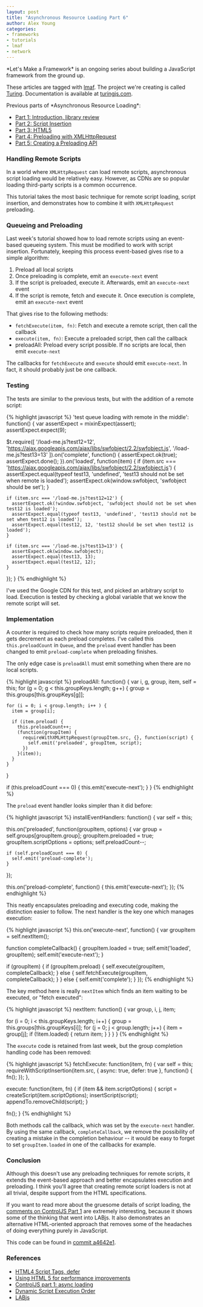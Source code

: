 ```yaml
---
layout: post
title: "Asynchronous Resource Loading Part 6"
author: Alex Young
categories: 
- frameworks
- tutorials
- lmaf
- network
---
```


<div class="intro">
*Let's Make a Framework* is an ongoing series about building a JavaScript framework from the ground up.

These articles are tagged with [lmaf](http://dailyjs.com/tags.html#lmaf). The project we're creating is called [Turing](http://github.com/alexyoung/turing.js). Documentation is available at [turingjs.com](http://turingjs.com/).

</div>
Previous parts of *Asynchronous Resource Loading*:

-   [Part 1: Introduction, library review](http://dailyjs.com/2011/09/22/framework-81/)
-   [Part 2: Script Insertion](http://dailyjs.com/2011/09/29/framework-82/)
-   [Part 3: HTML5](http://dailyjs.com/2011/10/13/framework/)
-   [Part 4: Preloading with XMLHttpRequest](http://dailyjs.com/2011/10/20/framework/)
-   [Part 5: Creating a Preloading API](http://dailyjs.com/2011/10/27/framework/)

### Handling Remote Scripts

In a world where <code>XMLHttpRequest</code> can load remote scripts, asynchronous script loading would be relatively easy. However, as CDNs are so popular loading third-party scripts is a common occurrence.

This tutorial takes the most basic technique for remote script loading, script insertion, and demonstrates how to combine it with <code>XMLHttpRequest</code> preloading.

### Queueing and Preloading

Last week's tutorial showed how to load remote scripts using an event-based queueing system. This must be modified to work with script insertion. Fortunately, keeping this process event-based gives rise to a simple algorithm:

1.  Preload all local scripts
2.  Once preloading is complete, emit an <code>execute-next</code> event
3.  If the script is preloaded, execute it. Afterwards, emit an <code>execute-next</code> event
4.  If the script is remote, fetch and execute it. Once execution is complete, emit an <code>execute-next</code> event

That gives rise to the following methods:

-   <code>fetchExecute(item, fn)</code>: Fetch and execute a remote script, then call the callback
-   <code>execute(item, fn)</code>: Execute a preloaded script, then call the callback
-   <cocde>preloadAll</code>: Preload every script possible. If no scripts are local, then emit <code>execute-next</code>

The callbacks for <code>fetchExecute</code> and <code>execute</code> should emit <code>execute-next</code>. In fact, it should probably just be one callback.

### Testing

The tests are similar to the previous tests, but with the addition of a remote script:

{% highlight javascript %}
'test queue loading with remote in the middle': function() {
  var assertExpect = mixinExpect(assert);
  assertExpect.expect(9);

  $t.require([
    '/load-me.js?test12=12',
    'https://ajax.googleapis.com/ajax/libs/swfobject/2.2/swfobject.js',
    '/load-me.js?test13=13'
  ]).on('complete', function() {
    assertExpect.ok(true);
    assertExpect.done();
  }).on('loaded', function(item) {
    if (item.src === 'https://ajax.googleapis.com/ajax/libs/swfobject/2.2/swfobject.js') {
      assertExpect.equal(typeof test13, 'undefined', 'test13 should not be set when remote is loaded');
      assertExpect.ok(window.swfobject, 'swfobject should be set');
    }

    if (item.src === '/load-me.js?test12=12') {
      assertExpect.ok(!window.swfobject, 'swfobject should not be set when test12 is loaded');
      assertExpect.equal(typeof test13, 'undefined', 'test13 should not be set when test12 is loaded');
      assertExpect.equal(test12, 12, 'test12 should be set when test12 is loaded');
    }

    if (item.src === '/load-me.js?test13=13') {
      assertExpect.ok(window.swfobject);
      assertExpect.equal(test13, 13);
      assertExpect.equal(test12, 12);
    }
  });
}
{% endhighlight %}

I've used the Google CDN for this test, and picked an arbitrary script to load. Execution is tested by checking a global variable that we know the remote script will set.

### Implementation

A counter is required to check how many scripts require preloaded, then it gets decrement as each preload completes. I've called this <code>this.preloadCount</code> in <code>Queue</code>, and the <code>preload</code> event handler has been changed to emit <code>preload-complete</code> when preloading finishes.

The only edge case is <code>preloadAll</code> must emit something when there are no local scripts.

{% highlight javascript %}
preloadAll: function() {
  var i, g, group, item, self = this;
  for (g = 0; g < this.groupKeys.length; g++) {
    group = this.groups[this.groupKeys[g]];
    
    for (i = 0; i < group.length; i++ ) {
      item = group[i];

      if (item.preload) {
        this.preloadCount++;
        (function(groupItem) {
          requireWithXMLHttpRequest(groupItem.src, {}, function(script) {
            self.emit('preloaded', groupItem, script);
          })
        }(item));
      }
    }
  }

  if (this.preloadCount === 0) {
    this.emit('execute-next');
  }
}
{% endhighlight %}

The <code>preload</code> event handler looks simpler than it did before:

{% highlight javascript %}
installEventHandlers: function() {
  var self = this;

  this.on('preloaded', function(groupItem, options) {
    var group = self.groups[groupItem.group];
    groupItem.preloaded = true;
    groupItem.scriptOptions = options;
    self.preloadCount--;

    if (self.preloadCount === 0) {
      self.emit('preload-complete');
    }
  });

  this.on('preload-complete', function() {
    this.emit('execute-next');
  });
{% endhighlight %}

This neatly encapsulates preloading and executing code, making the distinction easier to follow. The next handler is the key one which manages execution:

{% highlight javascript %}
this.on('execute-next', function() {
  var groupItem = self.nextItem();

  function completeCallback() {
    groupItem.loaded = true;
    self.emit('loaded', groupItem);
    self.emit('execute-next');
  }

  if (groupItem) {
    if (groupItem.preload) {
      self.execute(groupItem, completeCallback);
    } else {
      self.fetchExecute(groupItem, completeCallback);
    }
  } else {
    self.emit('complete');
  }
});
{% endhighlight %}

The key method here is really <code>nextItem</code> which finds an item waiting to be executed, or "fetch executed":

{% highlight javascript %}
nextItem: function() {
  var group, i, j, item;

  for (i = 0; i < this.groupKeys.length; i++) {
    group = this.groups[this.groupKeys[i]];
    for (j = 0; j < group.length; j++) {
      item = group[j];
      if (!item.loaded) {
        return item;
      }
    }
  }
}
{% endhighlight %}

The <code>execute</code> code is retained from last week, but the group completion handling code has been removed:

{% highlight javascript %}
fetchExecute: function(item, fn) {
  var self = this;
  requireWithScriptInsertion(item.src, { async: true, defer: true }, function() {
    fn();
  });
},

execute: function(item, fn) {
  if (item && item.scriptOptions) {
    script = createScript(item.scriptOptions);
    insertScript(script);
    appendTo.removeChild(script);
  }

  fn();
}
{% endhighlight %}

Both methods call the callback, which was set by the <code>execute-next</code> handler. By using the same callback, <code>completeCallback</code>, we remove the possibility of creating a mistake in the completion behaviour -- it would be easy to forget to set <code>groupItem.loaded</code> in one of the callbacks for example.

### Conclusion

Although this doesn't use any preloading techniques for remote scripts, it extends the event-based approach and better encapsulates execution and preloading. I think you'll agree that creating remote script loaders is not at all trivial, despite support from the HTML specifications.

If you want to read more about the gruesome details of script loading, the [comments on ControlJS Part 1](http://www.stevesouders.com/blog/2010/12/15/controljs-part-1/) are extremely interesting, because it shows some of the thinking that went into LABjs. It also demonstrates an alternative HTML-oriented approach that removes some of the headaches of doing everything purely in JavaScript.

This code can be found in [commit a4642e1](https://github.com/alexyoung/turing.js/commit/a4642e1ec5d547d453c518fbac301453d67cb455).

### References

-   [HTML4 Script Tags, defer](http://www.w3.org/TR/html4/interact/scripts.html#adef-defer)
-   [Using HTML 5 for performance improvements](http://code.google.com/speed/articles/html5-performance.html)
-   [ControlJS part 1: async loading](http://www.stevesouders.com/blog/2010/12/15/controljs-part-1/)
-   [Dynamic Script Execution Order](http://wiki.whatwg.org/wiki/Dynamic_Script_Execution_Order)
-   [LABjs](http://labjs.com/)

